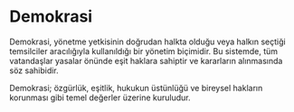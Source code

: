 # Demokrasi

Demokrasi, yönetme yetkisinin doğrudan halkta olduğu veya halkın seçtiği temsilciler aracılığıyla kullanıldığı bir yönetim biçimidir. Bu sistemde, tüm vatandaşlar yasalar önünde eşit haklara sahiptir ve kararların alınmasında söz sahibidir.

Demokrasi; özgürlük, eşitlik, hukukun üstünlüğü ve bireysel hakların korunması gibi temel değerler üzerine kuruludur.